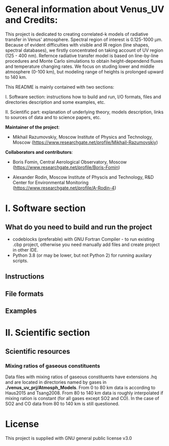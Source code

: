 # General information about Venus_UV and Credits:
This project is dedicated to creating correlated-k models of radiative transfer in Venus' atmosphere. Spectral region of interest is
0.125-1000 μm. Because of evident difficulties with visible and IR region (line shapes, spectral databases), we firstly concentrated on taking account of UV region (125 - 400 nm). Refernce radiative transfer model is based on line-by-line procedures and Monte Carlo simulations to obtain height-dependend fluxes and temperature changing rates. We focus on studing lower and middle atmosphere (0-100 km), but modeling range of heights is prolonged upward to 140 km.

This README is mainly contained with two sections: 

I. Software section: instructions how to build and run, I/O formats, files and directories description and some examples, etc. 

II. Scientific part: explanation of underlying theory, models description, links to sources of data and to science papers, etc.

**Maintainer of the project**: 

- Mikhail Razumovskiy, Moscow Institute of Physics and Technology, Moscow
(https://www.researchgate.net/profile/Mikhail-Razumovskiy)

**Collaborators and contributors**:

- Boris Fomin, Central Aerological Observatory, Moscow
(https://www.researchgate.net/profile/Boris-Fomin)


- Alexander Rodin, Moscow Institute of Physcis and Technology, R&D Center for Environmental Monitoring
(https://www.researchgate.net/profile/A-Rodin-4)


# I. Software section

## What do you need to build and run the project
 
- codeblocks (preferable) with GNU Fortran Compiler - to run existing .cbp project, otherwise you need manually add files and create project in other IDE.
- Python 3.8 (or may be lower, but not Python 2) for running auxilary scripts.

## Instructions

## File formats

## Examples

# II. Scientific section

## Scientific resources

### Mixing ratios of gaseous constituents

Data files with mixing ratios of gaseous constituents have extensions .hq and are located in directories named by gases in **./venus_uv_prj/Atmosph_Models**. From 0 to 80 km data is according to Haus2015 and Tsang2008. From 80 to 140 km data is roughly interpolated if mixing ration is constant (for all gases except SO2 and CO). In the case of SO2 and CO data from 80 to 140 km is still questioned.

# License

This project is supplied with GNU general public license v3.0
